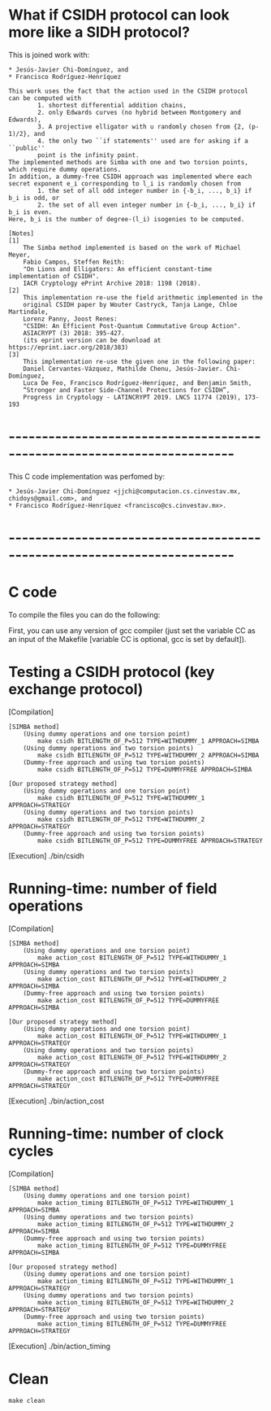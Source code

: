 # What if CSIDH protocol can look more like a SIDH protocol?

This is joined work with:

	* Jesús-Javier Chi-Domínguez, and
	* Francisco Rodríguez-Henríquez

	This work uses the fact that the action used in the CSIDH protocol 
	can be computed with
			1. shortest differential addition chains,
			2. only Edwards curves (no hybrid between Montgomery and Edwards),
			3. A projective elligator with u randomly chosen from {2, (p-1)/2}, and
			4. the only two ``if statements'' used are for asking if a ``public'' 
			point is the infinity point.
	The implemented methods are Simba with one and two torsion points,
	which require dummy operations.
	In addition, a dummy-free CSIDH approach was implemented where each 
	secret exponent e_i corresponding to l_i is randomly chosen from
			1. the set of all odd integer number in {-b_i, ..., b_i} if b_i is odd, or
			2. the set of all even integer number in {-b_i, ..., b_i} if b_i is even.
	Here, b_i is the number of degree-(l_i) isogenies to be computed.

	[Notes]
	[1]
		The Simba method implemented is based on the work of Michael Meyer, 
		Fabio Campos, Steffen Reith: 
		"On Lions and Elligators: An efficient constant-time implementation of CSIDH". 
		IACR Cryptology ePrint Archive 2018: 1198 (2018).
	[2]
		This implementation re-use the field arithmetic implemented in the
		original CSIDH paper by Wouter Castryck, Tanja Lange, Chloe Martindale, 
		Lorenz Panny, Joost Renes: 
		"CSIDH: An Efficient Post-Quantum Commutative Group Action". 
		ASIACRYPT (3) 2018: 395-427.
		(its eprint version can be download at https://eprint.iacr.org/2018/383)
	[3]
		This implementation re-use the given one in the following paper:
		Daniel Cervantes-Vázquez, Mathilde Chenu, Jesús-Javier. Chi-Domı́nguez, 
		Luca De Feo, Francisco Rodrı́guez-Henrı́quez, and Benjamin Smith, 
		“Stronger and Faster Side-Channel Protections for CSIDH”, 
		Progress in Cryptology - LATINCRYPT 2019. LNCS 11774 (2019), 173-193

# ------------------------------------------------------------------------
This C code implementation was perfomed by:

	* Jesús-Javier Chi-Domínguez <jjchi@computacion.cs.cinvestav.mx, chidoys@gmail.com>, and
	* Francisco Rodríguez-Henríquez <francisco@cs.cinvestav.mx>.

# ------------------------------------------------------------------------
# C code
To compile the files you can do the following:

First, you can use any version of gcc compiler (just set the variable CC as 
an input of the Makefile [variable CC is optional, gcc is set by default]).

# Testing a CSIDH protocol (key exchange protocol)
[Compilation]

	[SIMBA method]
		(Using dummy operations and one torsion point)
			make csidh BITLENGTH_OF_P=512 TYPE=WITHDUMMY_1 APPROACH=SIMBA
		(Using dummy operations and two torsion points)
			make csidh BITLENGTH_OF_P=512 TYPE=WITHDUMMY_2 APPROACH=SIMBA
		(Dummy-free approach and using two torsion points)
			make csidh BITLENGTH_OF_P=512 TYPE=DUMMYFREE APPROACH=SIMBA

	[Our proposed strategy method]
		(Using dummy operations and one torsion point)
			make csidh BITLENGTH_OF_P=512 TYPE=WITHDUMMY_1 APPROACH=STRATEGY
		(Using dummy operations and two torsion points)
			make csidh BITLENGTH_OF_P=512 TYPE=WITHDUMMY_2 APPROACH=STRATEGY
		(Dummy-free approach and using two torsion points)
			make csidh BITLENGTH_OF_P=512 TYPE=DUMMYFREE APPROACH=STRATEGY

[Execution]
		./bin/csidh


# Running-time: number of field operations
[Compilation]

	[SIMBA method]
		(Using dummy operations and one torsion point)
			make action_cost BITLENGTH_OF_P=512 TYPE=WITHDUMMY_1 APPROACH=SIMBA
		(Using dummy operations and two torsion points)
			make action_cost BITLENGTH_OF_P=512 TYPE=WITHDUMMY_2 APPROACH=SIMBA
		(Dummy-free approach and using two torsion points)
			make action_cost BITLENGTH_OF_P=512 TYPE=DUMMYFREE APPROACH=SIMBA

	[Our proposed strategy method]
		(Using dummy operations and one torsion point)
			make action_cost BITLENGTH_OF_P=512 TYPE=WITHDUMMY_1 APPROACH=STRATEGY
		(Using dummy operations and two torsion points)
			make action_cost BITLENGTH_OF_P=512 TYPE=WITHDUMMY_2 APPROACH=STRATEGY
		(Dummy-free approach and using two torsion points)
			make action_cost BITLENGTH_OF_P=512 TYPE=DUMMYFREE APPROACH=STRATEGY
[Execution]
		./bin/action_cost

# Running-time: number of clock cycles
[Compilation]

	[SIMBA method]
		(Using dummy operations and one torsion point)
			make action_timing BITLENGTH_OF_P=512 TYPE=WITHDUMMY_1 APPROACH=SIMBA
		(Using dummy operations and two torsion points)
			make action_timing BITLENGTH_OF_P=512 TYPE=WITHDUMMY_2 APPROACH=SIMBA
		(Dummy-free approach and using two torsion points)
			make action_timing BITLENGTH_OF_P=512 TYPE=DUMMYFREE APPROACH=SIMBA
			
	[Our proposed strategy method]
		(Using dummy operations and one torsion point)
			make action_timing BITLENGTH_OF_P=512 TYPE=WITHDUMMY_1 APPROACH=STRATEGY
		(Using dummy operations and two torsion points)
			make action_timing BITLENGTH_OF_P=512 TYPE=WITHDUMMY_2 APPROACH=STRATEGY
		(Dummy-free approach and using two torsion points)
			make action_timing BITLENGTH_OF_P=512 TYPE=DUMMYFREE APPROACH=STRATEGY

[Execution]
		./bin/action_timing

# Clean
	make clean

